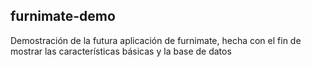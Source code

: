 ## furnimate-demo

Demostración de la futura aplicación de furnimate, hecha con el fin de mostrar las características básicas y la base de datos
